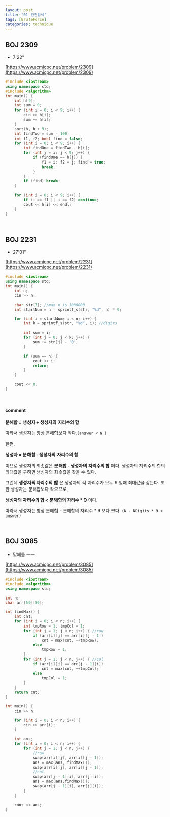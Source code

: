 ```yaml
---
layout: post
title: "01 완전탐색"
tags: [BruteForce]
categories: technique
---
```



## BOJ 2309

* 7'22"

[https://www.acmicpc.net/problem/2309](https://www.acmicpc.net/problem/2309)


```c++
#include <iostream>
using namespace std;
#include <algorithm>
int main() {
	int h[9];
	int sum = 0;
	for (int i = 0; i < 9; i++) {
		cin >> h[i];
		sum += h[i];
	}
	sort(h, h + 9);
	int findTwo = sum - 100;
	int f1, f2; bool find = false;
	for (int i = 0; i < 9; i++) {
		int findOne = findTwo - h[i];
		for (int j = i; j < 9; j++) {
			if (findOne == h[j]) {
				f1 = i; f2 = j; find = true;
				break;
			}
		}
		if (find) break;
	}

	for (int i = 0; i < 9; i++) {
		if (i == f1 || i == f2) continue;
		cout << h[i] << endl;
	}
}
```

<br>


## BOJ 2231

* 27'01"

[https://www.acmicpc.net/problem/2231](https://www.acmicpc.net/problem/2231)


```c++
#include <iostream>
using namespace std;
int main() {
	int n;
	cin >> n;

	char str[7]; //max n is 1000000
	int startNum = n - sprintf_s(str, "%d", n) * 9;

	for (int i = startNum; i < n; i++) {
		int k = sprintf_s(str, "%d", i); //digits

		int sum = i;
		for (int j = 0; j < k; j++) {
			sum += str[j] - '0';
		}

		if (sum == n) {
			cout << i;
			return;
		}
	}

	cout << 0;
}
```
<br>

#### comment

**분해합 = 생성자 + 생성자의 자리수의 합**

따라서 생성자는 항상 분해합보다 작다.`(answer < N )`

한편,

**생성자 = 분해합 - 생성자의 자리수의 합**

이므로 생성자의 최솟값은 **분해합 - 생성자의 자리수의 합** 이다. 생성자의 자리수의 합의 최대값을 구하면 생성자의 최솟값을 찾을 수 있다.

그런데 **생성자의 자리수의 합** 은 생성자의 각 자리수가 모두 9 일때 최대값을 갖는다. 또한 생성자는 분해합보다 작으므로,

**생성자의 자리수의 합 < 분해합의 자리수 * 9** 이다.

따라서 생성자는 항상 분해합 - 분해합의 자리수 * 9 보다 크다.
`(N - NDigits * 9 < answer)`

<br>

## BOJ 3085

* 맞왜틀 ㅡㅡ

[https://www.acmicpc.net/problem/3085](https://www.acmicpc.net/problem/3085)


```c++
#include <iostream>
#include <algorithm>
using namespace std;

int n;
char arr[50][50];

int findMax() {
	int cnt;
	for (int i = 0; i < n; i++) {
		int tmpRow = 1, tmpCol = 1;
		for (int j = 1; j < n; j++) { //row
			if (arr[i][j] == arr[i][j - 1])
				cnt = max(cnt, ++tmpRow);
			else
				tmpRow = 1;
		}
		for (int j = 1; j < n; j++) { //col
			if (arr[j][i] == arr[j - 1][i])
				cnt = max(cnt, ++tmpCol);
			else
				tmpCol = 1;
		}
	}
	return cnt;
}

int main() {
	cin >> n;

	for (int i = 0; i < n; i++) {
		cin >> arr[i];
	}

	int ans;
	for (int i = 0; i < n; i++) {
		for (int j = 1; j < n; j++) {
			//row
			swap(arr[i][j], arr[i][j - 1]);
			ans = max(ans, findMax());
			swap(arr[i][j], arr[i][j - 1]);
			//col
			swap(arr[j - 1][i], arr[j][i]);
			ans = max(ans,findMax());
			swap(arr[j - 1][i], arr[j][i]);
		}
	}

	cout << ans;
}
```
